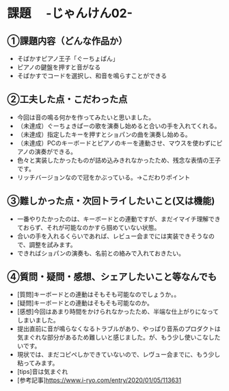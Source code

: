 # 課題　 -じゃんけん02-

## ①課題内容（どんな作品か）
- そばかすピアノ王子「ぐーちょぱん」
- ピアノの鍵盤を押すと音がなる
- そばかすでコードを選択し、和音を鳴らすことができる

## ②工夫した点・こだわった点
- 今回は音の鳴る何かを作ってみたいと思いました。
- （未達成）ぐーちょきぱーの歌を演奏し始めると合いの手を入れてくれる。
- （未達成）指定したキーを押すとショパンの曲を演奏し始める。
- （未達成）PCのキーボードとピアノのキーを連動させ、マウスを使わずにピアノの演奏ができる。
- 色々と実装したかったものが詰め込みきれなかったため、残念な表情の王子です。
- リッチバージョンなので冠をかぶっている。→こだわりポイント

## ③難しかった点・次回トライしたいこと(又は機能)
- 一番やりたかったのは、キーボードとの連動ですが、まだイマイチ理解できておらず、それが可能なのかすら掴めていない状態。
- 合いの手を入れるくらいであれば、レビュー会までには実装できそうなので、調整を試みます。
- できればショパンの演奏も、名前との絡みで入れておきたい。

## ④質問・疑問・感想、シェアしたいこと等なんでも
- [質問]キーボードとの連動はそもそも可能なのでしょうか。。
- [疑問]キーボードとの連動はそもそも可能なのか。
- [感想]今回はあまり時間をかけられなかったため、半端な仕上がりになってしまいました。
- 提出直前に音が鳴らなくなるトラブルがあり、やっぱり音系のプロダクトは気まぐれな部分があるため難しいと感じました。が、もう少し使いこなしたいです。
- 現状では、まだコピペしかできていないので、レヴュー会までに、もう少し粘ってみます。
- [tips]音は気まぐれ
- [参考記事]https://www.i-ryo.com/entry/2020/01/05/113631
